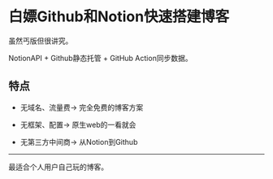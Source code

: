 # 白嫖Github和Notion快速搭建博客

虽然丐版但很讲究。

NotionAPI + Github静态托管 + GitHub Action同步数据。

## 特点

- 无域名、流量费-> 完全免费的博客方案

- 无框架、配置-> 原生web的一看就会

- 无第三方中间商-> 从Notion到Github

---
最适合个人用户自己玩的博客。